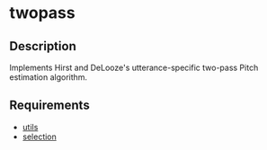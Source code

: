 twopass
=======

Description
-----------

Implements Hirst and DeLooze's utterance-specific two-pass Pitch estimation algorithm.

Requirements
------------

* [utils](https://gitlab.com/cpran/utils)
* [selection](https://gitlab.com/cpran/selection)
